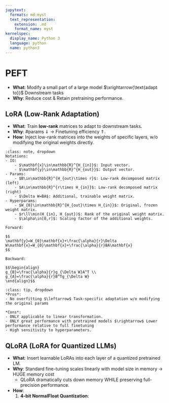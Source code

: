 ```yaml
---
jupytext:
  formats: md:myst
  text_representation:
    extension: .md
    format_name: myst
kernelspec:
  display_name: Python 3
  language: python
  name: python3
---
```

# PEFT
- **What**: Modify a small part of a large model $\xrightarrow{\text{adapt to}}$ Downstream tasks
- **Why**: Reduce cost & Retain pretraining performance.

## LoRA (Low-Rank Adaptation)
- **What**: Train **low-rank** matrices to adapt to downstream tasks.
- **Why**: #params ⇓ $\rightarrow$ Finetuning efficiency ⇑.
- **How**: Inject low-rank matrices into the weights of specific layers, w/o modifying the original weights directly.

```{admonition} Math
:class: note, dropdown
Notations:
- IO:
	- $\mathbf{x}\in\mathbb{R}^{H_{in}}$: Input vector.
	- $\mathbf{y}\in\mathbb{R}^{H_{out}}$: Output vector.
- Params:
	- $B\in\mathbb{R}^{H_{out}\times r}$: Low-rank decomposed matrix (left)
	- $A\in\mathbb{R}^{r\times H_{in}}$: Low-rank decomposed matrix (right)
	- $\Delta W=BA$: Additional, trainable weight matrix.
- Hyperparams:
	- $W_{0}\in\mathbb{R}^{H_{out}\times H_{in}}$: Original, frozen weight matrix.
	- $r\ll\min(H_{in}, H_{out})$: Rank of the original weight matrix.
	- $\alpha\in[0,r]$: Scaling factor of the additional weights.

Forward:

$$
\mathbf{y}=W_{0}\mathbf{x}+\frac{\alpha}{r}\Delta W\mathbf{x}=W_{0}\mathbf{x}+\frac{\alpha}{r}BA\mathbf{x}
$$

Backward:

$$\begin{align}
g_{B}=\frac{\alpha}{r}g_{\Delta W}A^T \\
g_{A}=\frac{\alpha}{r}B^Tg_{\Delta W}
\end{align}$$
```

```{admonition} Q&A
:class: tip, dropdown
*Pros*:
- No overfitting $\leftarrow$ Task-specific adaptation w/o modifying the original params

*Cons*:
- ONLY applicable to linear transformation.
- ONLY great performance with pretrained models $\rightarrow$ Lower performance relative to full finetuning
- High sensitivity to hyperparameters.
```

## QLoRA (LoRA for Quantized LLMs)
- **What**: Insert learnable LoRAs into each layer of a quantized pretrained LM.
- **Why**: Standard fine-tuning scales linearly with model size in memory $\rightarrow$ HUGE memory cost
	- QLoRA dramatically cuts down memory WHILE preserving full-precision performance.
- **How**:
	1. **4-bit NormalFloat Quantization**: 
